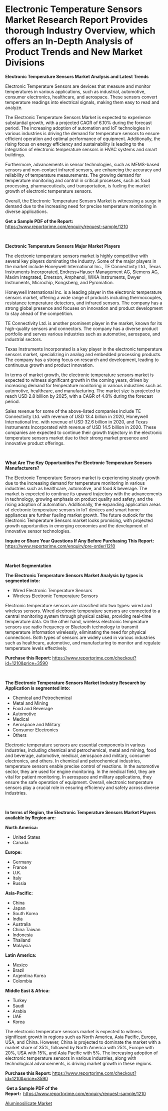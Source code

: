 <p><h1>Electronic Temperature Sensors Market Research Report Provides thorough Industry Overview, which offers an In-Depth Analysis of Product Trends and New Market Divisions</h1></p><p><strong>Electronic Temperature Sensors Market Analysis and Latest Trends</strong></p>
<p><p>Electronic Temperature Sensors are devices that measure and monitor temperatures in various applications, such as industrial, automotive, consumer electronics, healthcare, and aerospace. These sensors convert temperature readings into electrical signals, making them easy to read and analyze.</p><p>The Electronic Temperature Sensors Market is expected to experience substantial growth, with a projected CAGR of 6.10% during the forecast period. The increasing adoption of automation and IoT technologies in various industries is driving the demand for temperature sensors to ensure efficient operation and optimal performance of equipment. Additionally, the rising focus on energy efficiency and sustainability is leading to the integration of electronic temperature sensors in HVAC systems and smart buildings.</p><p>Furthermore, advancements in sensor technologies, such as MEMS-based sensors and non-contact infrared sensors, are enhancing the accuracy and reliability of temperature measurements. The growing demand for temperature monitoring and control in critical processes, such as food processing, pharmaceuticals, and transportation, is fueling the market growth of electronic temperature sensors.</p><p>Overall, the Electronic Temperature Sensors Market is witnessing a surge in demand due to the increasing need for precise temperature monitoring in diverse applications.</p></p>
<p><strong>Get a Sample PDF of the Report:&nbsp;</strong> <a href="https://www.reportprime.com/enquiry/request-sample/1210">https://www.reportprime.com/enquiry/request-sample/1210</a></p>
<p>&nbsp;</p>
<p><strong>Electronic Temperature Sensors Major Market Players</strong></p>
<p><p>The electronic temperature sensors market is highly competitive with several key players dominating the industry. Some of the major players in the market include Honeywell International Inc., TE Connectivity Ltd., Texas Instruments Incorporated, Endress+Hauser Management AG, Siemens AG, Maxim Integrated, Emerson, Amphenol, WIKA Instruments, Dwyer Instruments, Microchip, Kongsberg, and Pyromation.</p><p>Honeywell International Inc. is a leading player in the electronic temperature sensors market, offering a wide range of products including thermocouples, resistance temperature detectors, and infrared sensors. The company has a strong global presence and focuses on innovation and product development to stay ahead of the competition.</p><p>TE Connectivity Ltd. is another prominent player in the market, known for its high-quality sensors and connectors. The company has a diverse product portfolio and serves various industries such as automotive, aerospace, and industrial sectors.</p><p>Texas Instruments Incorporated is a key player in the electronic temperature sensors market, specializing in analog and embedded processing products. The company has a strong focus on research and development, leading to continuous growth and product innovation.</p><p>In terms of market growth, the electronic temperature sensors market is expected to witness significant growth in the coming years, driven by increasing demand for temperature monitoring in various industries such as automotive, healthcare, and manufacturing. The market size is projected to reach USD 2.8 billion by 2025, with a CAGR of 4.8% during the forecast period.</p><p>Sales revenue for some of the above-listed companies include TE Connectivity Ltd. with revenue of USD 13.4 billion in 2020, Honeywell International Inc. with revenue of USD 32.6 billion in 2020, and Texas Instruments Incorporated with revenue of USD 14.5 billion in 2020. These companies are expected to continue their growth trajectory in the electronic temperature sensors market due to their strong market presence and innovative product offerings.</p></p>
<p>&nbsp;</p>
<p><strong>What Are The Key Opportunities For Electronic Temperature Sensors Manufacturers?</strong></p>
<p><p>The Electronic Temperature Sensors market is experiencing steady growth due to the increasing demand for temperature monitoring in various industries such as healthcare, automotive, and food & beverage. The market is expected to continue its upward trajectory with the advancements in technology, growing emphasis on product quality and safety, and the rising adoption of automation. Additionally, the expanding application areas of electronic temperature sensors in IoT devices and smart home appliances are further fueling market growth. The future outlook for the Electronic Temperature Sensors market looks promising, with projected growth opportunities in emerging economies and the development of innovative sensor technologies.</p></p>
<p><strong>Inquire or Share Your Questions If Any Before Purchasing This Report:</strong> <a href="https://www.reportprime.com/enquiry/pre-order/1210">https://www.reportprime.com/enquiry/pre-order/1210</a></p>
<p>&nbsp;</p>
<p><strong>Market Segmentation</strong></p>
<p><strong>The Electronic Temperature Sensors Market Analysis by types is segmented into:</strong></p>
<p><ul><li>Wired Electronic Temperature Sensors</li><li>Wireless Electronic Temperature Sensors</li></ul></p>
<p><p>Electronic temperature sensors are classified into two types: wired and wireless sensors. Wired electronic temperature sensors are connected to a central monitoring system through physical cables, providing real-time temperature data. On the other hand, wireless electronic temperature sensors use radio frequency or Bluetooth technology to transmit temperature information wirelessly, eliminating the need for physical connections. Both types of sensors are widely used in various industries such as healthcare, automotive, and manufacturing to monitor and regulate temperature levels effectively.</p></p>
<p><strong>Purchase this Report:&nbsp;</strong><a href="https://www.reportprime.com/checkout?id=1210&price=3590">https://www.reportprime.com/checkout?id=1210&price=3590</a></p>
<p>&nbsp;</p>
<p><strong>The Electronic Temperature Sensors Market Industry Research by Application is segmented into:</strong></p>
<p><ul><li>Chemical and Petrochemical</li><li>Metal and Mining</li><li>Food and Beverage</li><li>Automotive</li><li>Medical</li><li>Aerospace and Military</li><li>Consumer Electronics</li><li>Others</li></ul></p>
<p><p>Electronic temperature sensors are essential components in various industries, including chemical and petrochemical, metal and mining, food and beverage, automotive, medical, aerospace and military, consumer electronics, and others. In chemical and petrochemical industries, temperature sensors enable precise control of reactions. In the automotive sector, they are used for engine monitoring. In the medical field, they are vital for patient monitoring. In aerospace and military applications, they ensure the safe operation of equipment. Overall, electronic temperature sensors play a crucial role in ensuring efficiency and safety across diverse industries.</p></p>
<p>&nbsp;</p>
<p><strong>In terms of Region, the Electronic Temperature Sensors Market Players available by Region are:</strong></p>
<p>
    <p> <strong> North America: </strong>
        <ul>
            <li>United States</li>
            <li>Canada</li>
        </ul>
        </p> 
    <p> <strong> Europe: </strong>
        <ul>
            <li>Germany</li>
            <li>France</li>
            <li>U.K.</li>
            <li>Italy</li>
            <li>Russia</li>
        </ul>
        </p> 
    <p> <strong> Asia-Pacific: </strong>
        <ul>
            <li>China</li>
            <li>Japan</li>
            <li>South Korea</li>
            <li>India</li>
            <li>Australia</li>
            <li>China Taiwan</li>
            <li>Indonesia</li>
            <li>Thailand</li>
            <li>Malaysia</li>
        </ul>
        </p> 
    <p> <strong> Latin America: </strong>
        <ul>
            <li>Mexico</li>
            <li>Brazil</li>
            <li>Argentina Korea</li>
            <li>Colombia</li>
        </ul>
        </p> 
    <p> <strong> Middle East & Africa: </strong>
        <ul>
            <li>Turkey</li>
            <li>Saudi</li>
            <li>Arabia</li>
            <li>UAE</li>
            <li>Korea</li>
        </ul>
    </p>
    </p>
<p><p>The electronic temperature sensors market is expected to witness significant growth in regions such as North America, Asia Pacific, Europe, USA, and China. However, China is projected to dominate the market with a market share of 35%, followed by North America with 25%, Europe with 20%, USA with 15%, and Asia Pacific with 5%. The increasing adoption of electronic temperature sensors in various industries, along with technological advancements, is driving market growth in these regions.</p></p>
<p><strong>Purchase this Report: </strong><a href="https://www.reportprime.com/checkout?id=1210&price=3590">https://www.reportprime.com/checkout?id=1210&price=3590</a></p>
<p>&nbsp;<strong>Get a Sample PDF of the Report:&nbsp;&nbsp;</strong><a href="https://www.reportprime.com/enquiry/request-sample/1210">https://www.reportprime.com/enquiry/request-sample/1210</a></p>
<p><strong></strong></p>
<p><p><a href="https://sudsy-motorcycle-bbc.notion.site/Aluminosilicate-Market-Size-Furnishes-Valuable-Information-Encompassing-Market-Share-Market-Trends--d7904e1a7fa741c59033c2089fd6aabe">Aluminosilicate Market</a></p></p>